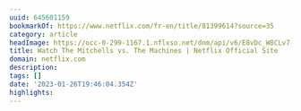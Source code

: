 ```yaml
---
uuid: 645601159
bookmarkOf: https://www.netflix.com/fr-en/title/81399614?source=35
category: article
headImage: https://occ-0-299-1167.1.nflxso.net/dnm/api/v6/E8vDc_W8CLv7-yMQu8KMEC7Rrr8/AAAABVdASLpUVRzyQpN0GikVcYGjkqPmoS4OIjmHw4xYKbP-tBZzSQ_3EGr2I9nzEPKSKzEg0c9RLj6blTe_Q6lguzfYU7DMn7d_lfmO.jpg?r=a2b
title: Watch The Mitchells vs. The Machines | Netflix Official Site
domain: netflix.com
description: 
tags: []
date: '2023-01-26T19:46:04.354Z'
highlights: 
---
```




